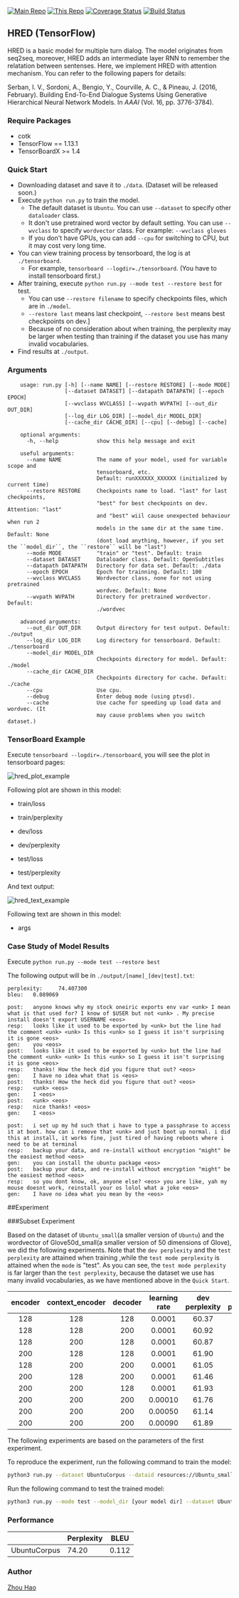 [![Main Repo](https://img.shields.io/badge/Main_project-cotk-blue.svg?logo=github)](https://github.com/thu-coai/cotk)
[![This Repo](https://img.shields.io/badge/Model_repo-hred--tensorflow-blue.svg?logo=github)](https://github.com/thu-coai/hred-tensorflow)
[![Coverage Status](https://coveralls.io/repos/github/thu-coai/hred-tensorflow/badge.svg?branch=master)](https://coveralls.io/github/thu-coai/hred-tensorflow?branch=master)
[![Build Status](https://travis-ci.com/thu-coai/hred-tensorflow.svg?branch=master)](https://travis-ci.com/thu-coai/hred-tensorflow)

## HRED (TensorFlow)

HRED is a basic model for multiple turn dialog. The model originates from seq2seq, moreover, HRED adds an intermediate layer RNN to remember the relatation between sentenses. Here, we implement HRED with attention mechanism. You can refer to the following papers for details:

Serban, I. V., Sordoni, A., Bengio, Y., Courville, A. C., & Pineau, J. (2016, February). Building End-To-End Dialogue Systems Using Generative Hierarchical Neural Network Models. In *AAAI* (Vol. 16, pp. 3776-3784).


### Require Packages

* cotk
* TensorFlow == 1.13.1
* TensorBoardX >= 1.4

### Quick Start

* Downloading dataset and save it to ``./data``. (Dataset will be released soon.)
* Execute ``python run.py`` to train the model.
  * The default dataset is ``Ubuntu``. You can use ``--dataset`` to specify other ``dataloader`` class.
  * It don't use pretrained word vector by default setting. You can use ``--wvclass`` to specify ``wordvector`` class. For example: ``--wvclass gloves``
  * If you don't have GPUs, you can add `--cpu` for switching to CPU, but it may cost very long time.
* You can view training process by tensorboard, the log is at `./tensorboard`.
  * For example, ``tensorboard --logdir=./tensorboard``. (You have to install tensorboard first.)
* After training, execute  ``python run.py --mode test --restore best`` for test.
  * You can use ``--restore filename`` to specify checkpoints files, which are in ``./model``.
  * ``--restore last`` means last checkpoint, ``--restore best`` means best checkpoints on dev.]
  * Because of no consideration about <unk> when training, the perplexity may be larger when testing than training if the dataset you use has many invalid vocabularies.
* Find results at ``./output``.
### Arguments

```none
    usage: run.py [-h] [--name NAME] [--restore RESTORE] [--mode MODE]
                  [--dataset DATASET] [--datapath DATAPATH] [--epoch EPOCH]
                  [--wvclass WVCLASS] [--wvpath WVPATH] [--out_dir OUT_DIR]
                  [--log_dir LOG_DIR] [--model_dir MODEL_DIR]
                  [--cache_dir CACHE_DIR] [--cpu] [--debug] [--cache]
    
    optional arguments:
      -h, --help            show this help message and exit
      
    useful arguments:
      --name NAME           The name of your model, used for variable scope and 
                            tensorboard, etc.
                            Default: runXXXXXX_XXXXXX (initialized by current time)
      --restore RESTORE     Checkpoints name to load. "last" for last checkpoints,
                            "best" for best checkpoints on dev. Attention: "last"
                            and "best" wiil cause unexpected behaviour when run 2
                            models in the same dir at the same time. Default: None
                            (dont load anything, however, if you set the ``model_dir``, the ``restore`` will be "last")
      --mode MODE           "train" or "test". Default: train
      --dataset DATASET     Dataloader class. Default: OpenSubtitles
      --datapath DATAPATH   Directory for data set. Default: ./data
      --epoch EPOCH         Epoch for trainning. Default: 100
      --wvclass WVCLASS     Wordvector class, none for not using pretrained
                            wordvec. Default: None
      --wvpath WVPATH       Directory for pretrained wordvector. Default:
                            ./wordvec
    
    advanced arguments:
      --out_dir OUT_DIR     Output directory for test output. Default: ./output
      --log_dir LOG_DIR     Log directory for tensorboard. Default: ./tensorboard
      --model_dir MODEL_DIR
                            Checkpoints directory for model. Default: ./model
      --cache_dir CACHE_DIR
                            Checkpoints directory for cache. Default: ./cache
      --cpu                 Use cpu.
      --debug               Enter debug mode (using ptvsd).
      --cache               Use cache for speeding up load data and wordvec. (It
                       	    may cause problems when you switch dataset.)
```

### TensorBoard Example

Execute ``tensorboard --logdir=./tensorboard``, you will see the plot in tensorboard pages:

![hred_plot_example](./images/hred-plot-example.png)

Following plot are shown in this model:

* train/loss

* train/perplexity

* dev/loss
* dev/perplexity
* test/loss
* test/perplexity

And text output:

![hred_text_example](./images/hred-text-example.png)

Following text are shown in this model:

* args

### Case Study of Model Results

Execute ``python run.py --mode test --restore best``

The following output will be in `./output/[name]_[dev|test].txt`:

```none
perplexity:     74.407300
bleu:   0.089069

post:   anyone knows why my stock oneiric exports env var <unk> I mean what is that used for? I know of $USER but not <unk> . My precise install doesn't export USERNAME <eos>
resp:   looks like it used to be exported by <unk> but the line had the comment <unk> <unk> Is this <unk> so I guess it isn't surprising it is gone <eos>
gen:    you <eos>
post:   looks like it used to be exported by <unk> but the line had the comment <unk> <unk> Is this <unk> so I guess it isn't surprising it is gone <eos>
resp:   thanks! How the heck did you figure that out? <eos>
gen:    I have no idea what that is <eos>
post:   thanks! How the heck did you figure that out? <eos>
resp:   <unk> <eos>
gen:    I <eos>
post:   <unk> <eos>
resp:   nice thanks! <eos>
gen:    I <eos>

post:   i set up my hd such that i have to type a passphrase to access it at boot. how can i remove that <unk> and just boot up normal. i did this at install, it works fine, just tired of having reboots where i need to be at terminal
resp:   backup your data, and re-install without encryption "might" be the easiest method <eos>
gen:    you can install the ubuntu package <eos>
post:   backup your data, and re-install without encryption "might" be the easiest method <eos>
resp:   so you dont know, ok, anyone else? <eos> you are like, yah my mouse doesnt work, reinstall your os lolol what a joke <eos>
gen:    I have no idea what you mean by the <eos>
```

##Experiment

###Subset Experiment

Based on the dataset of `Ubuntu_small`(a smaller version of `Ubuntu`) and the wordvector of Glove50d_small(a smaller version of 50 dimensions of Glove), we did the following experiments.
Note that the `dev perplexity` and the `test perplexity` are attained when training ,while the `test mode perplexity` is attained when the `mode` is "test". As you can see, the `test mode perplexity` is far larger than the `test perplexity`, because the dataset we use has many invalid vocabularies, as we have mentioned above in the `Quick Start`.

| encoder | context_encoder | decoder | learning rate | dev perplexity | test perplexity | test mode perplexity |
| :-----: | :------------------: | :--------: | :------------: | :-------------: | :--------------: | :--------------: |
|   128   |   128   |    128     |    0.0001     |   60.37    |     60.41     |  273.32 |
| 128 | 128 |    200     |    0.0001     |  60.92   |     60.98     | 248.61  |
| 128 | 200 |    128     |    0.0001     |   60.87    |     61.08     |  261.81 |
| 200 | 128 |  128  |    0.0001     |  61.90   |    61.86     |  292.83 |
| 128 | 200 |  200  |    0.0001     |   61.05    |     61.06     |  264.03 |
| 200 | 128 |  200  |    0.0001     |   61.46    |     61.41     |  274.34 |
| 200 | 200 |  128  |    0.0001     |   61.93    |     62.15     |  391.48 |
|   200   |   200   |  200  |    0.00010     |   61.76    |     61.55     |  276.30 |
|   200   |   200   |  200  |    0.00050     |   61.14    |     61.14     |  224.25 |
|   200   |   200   |  200  |    0.00090     |   61.89    |     61.73     |  249.30 |

The following experiments are based on the parameters of the first experiment.

To reproduce the experiment, run the following command to train the model:

```bash
python3 run.py --dataset UbuntuCorpus --dataid resources://Ubuntu_small --wvclass Glove --wvid resources://Ubuntu_small --eh_size 128 --ch_size 128 --dh_size 128  --epoch 70 --lr 0.0001
```
Run the following command to test the trained model:

```bash
python3 run.py --mode test --model_dir [your model dir] --dataset UbuntuCorpus --dataid resources://Ubuntu_small --wvclass Glove --wvid resources://Ubuntu_small --eh_size 128 --ch_size 128 --dh_size 128  --epoch 70 --lr 0.0001
```


### Performance

|              | Perplexity | BLEU  |
| ------------ | ---------- | ----- |
| UbuntuCorpus | 74.20      | 0.112 |

### Author

[Zhou Hao](https://github.com/tuxchow)
